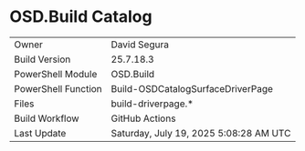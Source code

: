 ﻿# OSD.Build Catalog

| | |
|-|-|
| Owner | David Segura |
| Build Version | 25.7.18.3 |
| PowerShell Module | OSD.Build |
| PowerShell Function | Build-OSDCatalogSurfaceDriverPage |
| Files | build-driverpage.* |
| Build Workflow | GitHub Actions |
| Last Update | Saturday, July 19, 2025 5:08:28 AM UTC |
